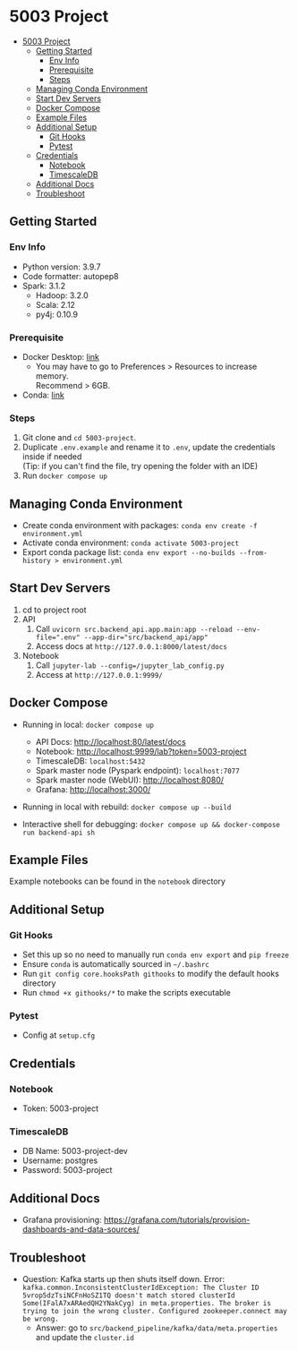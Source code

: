 # 5003 Project

- [5003 Project](#5003-project)
  - [Getting Started](#getting-started)
    - [Env Info](#env-info)
    - [Prerequisite](#prerequisite)
    - [Steps](#steps)
  - [Managing Conda Environment](#managing-conda-environment)
  - [Start Dev Servers](#start-dev-servers)
  - [Docker Compose](#docker-compose)
  - [Example Files](#example-files)
  - [Additional Setup](#additional-setup)
    - [Git Hooks](#git-hooks)
    - [Pytest](#pytest)
  - [Credentials](#credentials)
    - [Notebook](#notebook)
    - [TimescaleDB](#timescaledb)
  - [Additional Docs](#additional-docs)
  - [Troubleshoot](#troubleshoot)

## Getting Started

### Env Info

- Python version: 3.9.7  
- Code formatter: autopep8
- Spark: 3.1.2
  - Hadoop: 3.2.0
  - Scala: 2.12
  - py4j: 0.10.9

### Prerequisite

- Docker Desktop: [link](https://docs.docker.com/get-docker/)
  - You may have to go to Preferences > Resources to increase memory.  
  Recommend > 6GB.
- Conda: [link](https://docs.anaconda.com/anaconda/install/index.html)

### Steps

1. Git clone and `cd 5003-project`.
2. Duplicate `.env.example` and rename it to `.env`, update the credentials inside if needed  
(Tip: if you can't find the file, try opening the folder with an IDE)
3. Run `docker compose up`

## Managing Conda Environment

- Create conda environment with packages: `conda env create -f environment.yml`  
- Activate conda environment: `conda activate 5003-project`  
- Export conda package list: `conda env export --no-builds --from-history > environment.yml`  

## Start Dev Servers  

1. cd to project root
2. API
   1. Call `uvicorn src.backend_api.app.main:app --reload --env-file=".env" --app-dir="src/backend_api/app"`
   2. Access docs at `http://127.0.0.1:8000/latest/docs`
3. Notebook
   1. Call `jupyter-lab --config=/jupyter_lab_config.py`
   2. Access at `http://127.0.0.1:9999/`

## Docker Compose

- Running in local: `docker compose up`  
  - API Docs: [http://localhost:80/latest/docs](http://localhost:80/latest/docs)  
  - Notebook: [http://localhost:9999/lab?token=5003-project](http://localhost:9999/lab?token=5003-project)  
  - TimescaleDB: `localhost:5432`  
  - Spark master node (Pyspark endpoint): `localhost:7077`  
  - Spark master node (WebUI): [http://localhost:8080/](http://localhost:8080/)  
  - Grafana: [http://localhost:3000/](http://localhost:3000/)  

- Running in local with rebuild: `docker compose up --build`  
- Interactive shell for debugging: `docker compose up && docker-compose run backend-api sh`

## Example Files

Example notebooks can be found in the `notebook` directory

## Additional Setup

### Git Hooks

- Set this up so no need to manually run `conda env export` and `pip freeze`
- Ensure `conda` is automatically sourced in `~/.bashrc`
- Run `git config core.hooksPath githooks` to modify the default hooks directory
- Run `chmod +x githooks/*` to make the scripts executable

### Pytest

- Config at `setup.cfg`

## Credentials

### Notebook

- Token: 5003-project

### TimescaleDB

- DB Name: 5003-project-dev  
- Username: postgres  
- Password: 5003-project  

## Additional Docs

- Grafana provisioning: <https://grafana.com/tutorials/provision-dashboards-and-data-sources/>

## Troubleshoot

- Question: Kafka starts up then shuts itself down. Error: `kafka.common.InconsistentClusterIdException: The Cluster ID 5vrop5dzTsiNCFnHoSZ1TQ doesn't match stored clusterId Some(IFalA7xARAedQH2YNakCyg) in meta.properties. The broker is trying to join the wrong cluster. Configured zookeeper.connect may be wrong.`
  - Answer: go to `src/backend_pipeline/kafka/data/meta.properties` and update the `cluster.id`
